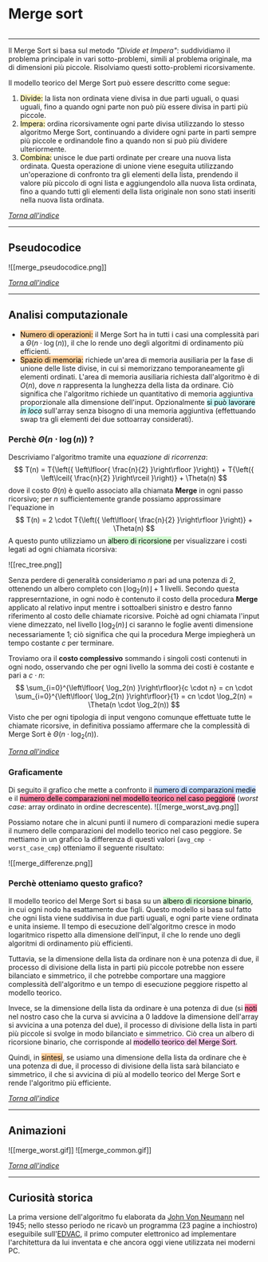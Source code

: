 # Merge sort
```toc
```
--- 

Il Merge Sort si basa sul metodo *"Divide et Impera"*: suddividiamo il problema principale in vari sotto-problemi, simili al problema originale, ma di dimensioni più piccole. Risolviamo questi sotto-problemi ricorsivamente.

Il modello teorico del Merge Sort può essere descritto come segue:
1. <mark style="background: #FFF3A3A6;">Divide:</mark> la lista non ordinata viene divisa in due parti uguali, o quasi uguali, fino a quando ogni parte non può più essere divisa in parti più piccole.
2. <mark style="background: #FFF3A3A6;">Impera:</mark> ordina ricorsivamente ogni parte divisa utilizzando lo stesso algoritmo Merge Sort, continuando a dividere ogni parte in parti sempre più piccole e ordinandole fino a quando non si può più dividere ulteriormente.
3. <mark style="background: #FFF3A3A6;">Combina:</mark> unisce le due parti ordinate per creare una nuova lista ordinata. Questa operazione di unione viene eseguita utilizzando un'operazione di confronto tra gli elementi della lista, prendendo il valore più piccolo di ogni lista e aggiungendolo alla nuova lista ordinata, fino a quando tutti gli elementi della lista originale non sono stati inseriti nella nuova lista ordinata.

_[Torna all'indice](#merge%20sort)_

---

## Pseudocodice
<!--
$\text{MERGE-SORT}(A,\,p,\,r):$
	**if** $p<r$ **then**
		$q \leftarrow \lfloor{ \frac{p+q}{2} }\rfloor$
		$\text{MERGE-SORTt}(A,\,p,\,q)$
		$\text{MERGE-SORT}(A,\,q+1,\,r)$
		$\text{MERGE}(A,\,p,\,q,\,r)$

$\text{MERGE}(A,\,p,\,q,\,r):$
	$n_1 \leftarrow q-p+1$
	$n_2 \leftarrow r-q$
	$\text{crea gli array } L[1 \dots n_1+1] \text{ e } R[1 \dots n_2+1]$ <br>
	**for** $i \leftarrow 1$ **to** $n_1$
		**do** $L[i] \leftarrow A[p+i-1]$
	**for** $j \leftarrow 1$ **to** $n_2$
		**do** $R[j] \leftarrow A[q+j]$
	$L[n_1+1] \leftarrow \infty$
	$R[n_2+1] \leftarrow \infty$ <br>
	$i \leftarrow 1$
	$j \leftarrow 1$
	**for** $k \leftarrow p$ **to** $r$ **do**
		**if** $L[i] \leq R[j]$ **then**
			$A[k] \leftarrow L[i]$
			$i \leftarrow i+1$
		**else**
			$A[k] \leftarrow R[j]$
			$j \leftarrow j+1$
-->
![[merge_pseudocodice.png]]

_[Torna all'indice](#merge%20sort)_

---

## Analisi computazionale
- <mark style="background: #FFB86CA6;">Numero di operazioni:</mark> il Merge Sort ha in tutti i casi una complessità pari a $\Theta\left({ n \cdot \log(n) }\right)$, il che lo rende uno degli algoritmi di ordinamento più efficienti.
- <mark style="background: #FFB86CA6;">Spazio di memoria:</mark> richiede un'area di memoria ausiliaria per la fase di unione delle liste divise, in cui si memorizzano temporaneamente gli elementi ordinati. L'area di memoria ausiliaria richiesta dall'algoritmo è di $O(n)$, dove $n$ rappresenta la lunghezza della lista da ordinare. Ciò significa che l'algoritmo richiede un quantitativo di memoria aggiuntiva proporzionale alla dimensione dell'input. Opzionalmente <mark style="background: #ABF7F7A6;">si può lavorare *in loco*</mark> sull'array senza bisogno di una memoria aggiuntiva (effettuando swap tra gli elementi dei due sottoarray considerati). 

### Perchè $\Theta\left({ n \cdot \log(n) }\right)$ ?
Descriviamo l'algoritmo tramite una *equazione di ricorrenza*:
$$
	T(n) = 
		T{\left({ \left\lfloor{ \frac{n}{2} }\right\rfloor }\right)} +
		T{\left({ \left\lceil{ \frac{n}{2} }\right\rceil }\right)} +
		\Theta(n)
$$
dove il costo $\Theta(n)$ è quello associato alla chiamata **Merge** in ogni passo ricorsivo; per $n$ sufficientemente grande possiamo approssimare l'equazione in 
$$
	T(n) = 
		2 \cdot T{\left({ \left\lfloor{ \frac{n}{2} }\right\rfloor }\right)} +
		\Theta(n)
$$
A questo punto utilizziamo un <mark style="background: #BBFABBA6;">albero di ricorsione</mark> per visualizzare i costi legati ad ogni chiamata ricorsiva:

![[rec_tree.png]]

Senza perdere di generalità consideriamo $n$ pari ad una potenza di $2$, ottenendo un albero completo con $\left\lfloor{ \log_2(n) }\right\rfloor + 1$ livelli. Secondo questa rappreserntazione, in ogni nodo è contenuto il costo della procedura **Merge** applicato al relativo input mentre i sottoalberi sinistro e destro fanno riferimento al costo delle chiamate ricorsive.
Poichè ad ogni chiamata l'input viene dimezzato, nel livello $\left\lfloor{ \log_2(n) }\right\rfloor$ ci saranno le foglie aventi dimensione necessariamente $1$; ciò significa che qui la procedura Merge impiegherà un tempo costante $c$ per terminare. 

Troviamo ora il **costo complessivo** sommando i singoli costi contenuti in ogni nodo, osservando che per ogni livello la somma dei costi è costante e pari a $c \cdot n$:
$$
	\sum_{i=0}^{\left\lfloor{ \log_2(n) }\right\rfloor}{c \cdot n} =
	cn \cdot \sum_{i=0}^{\left\lfloor{ \log_2(n) }\right\rfloor}{1} =
	cn \cdot \log_2(n) =
	\Theta(n \cdot \log_2(n))	
$$
Visto che per ogni tipologia di input vengono comunque effettuate tutte le chiamate ricorsive, in definitiva possiamo affermare che la complessità di Merge Sort è $\Theta(n \cdot \log_2(n))$.

_[Torna all'indice](#merge%20sort)_

### Graficamente
Di seguito il grafico che mette a confronto il <mark style="background: #ADCCFFA6;">numero di comparazioni medie</mark> e il <mark style="background: #FF5582A6;">numero delle comparazioni nel modello teorico nel caso peggiore</mark> (_worst case_: array ordinato in ordine decrescente).
![[merge_worst_avg.png]]

Possiamo notare che in alcuni punti il numero di comparazioni medie supera il numero delle comparazioni del modello teorico nel caso peggiore. Se mettiamo in un grafico la differenza di questi valori (`avg_cmp - worst_case_cmp`) otteniamo il seguente risultato:

![[merge_differenze.png]]

### Perchè otteniamo questo grafico?
Il modello teorico del Merge Sort si basa su un <mark style="background: #BBFABBA6;">albero di ricorsione binario</mark>, in cui ogni nodo ha esattamente due figli. Questo modello si basa sul fatto che ogni lista viene suddivisa in due parti uguali, e ogni parte viene ordinata e unita insieme. Il tempo di esecuzione dell'algoritmo cresce in modo logaritmico rispetto alla dimensione dell'input, il che lo rende uno degli algoritmi di ordinamento più efficienti.

Tuttavia, se la dimensione della lista da ordinare non è una potenza di due, il processo di divisione della lista in parti più piccole potrebbe non essere bilanciato e simmetrico, il che potrebbe comportare una maggiore complessità dell'algoritmo e un tempo di esecuzione peggiore rispetto al modello teorico.

Invece, se la dimensione della lista da ordinare è una potenza di due (si <mark style="background: #FF5582A6;">noti</mark> nel nostro caso che la curva si avvicina a 0 laddove la dimensione dell'array si avvicina a una potenza del due), il processo di divisione della lista in parti più piccole si svolge in modo bilanciato e simmetrico. Ciò crea un albero di ricorsione binario, che corrisponde al <mark style="background: #FFB8EBA6;">modello teorico del Merge Sort</mark>.

Quindi, in <mark style="background: #FFB86CA6;">sintesi</mark>, se usiamo una dimensione della lista da ordinare che è una potenza di due, il processo di divisione della lista sarà bilanciato e simmetrico, il che si avvicina di più al modello teorico del Merge Sort e rende l'algoritmo più efficiente.

_[Torna all'indice](#merge%20sort)_

---

## Animazioni

![[merge_worst.gif]]
![[merge_common.gif]]

_[Torna all'indice](#merge%20sort)_

--- 
## Curiosità storica
La prima versione dell'algoritmo fu elaborata da [John Von Neumann](https://en.wikipedia.org/wiki/John_von_Neumann) nel 1945; nello stesso periodo ne ricavò un programma (23 pagine a inchiostro) eseguibile sull'[EDVAC](https://it.wikipedia.org/wiki/EDVAC), il primo computer elettronico ad implementare l'architettura da lui inventata e che ancora oggi viene utilizzata nei moderni PC.
